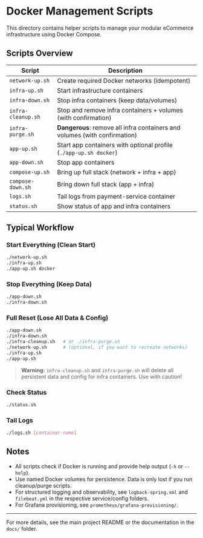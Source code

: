 # Docker Management Scripts

This directory contains helper scripts to manage your modular eCommerce infrastructure using Docker Compose.

## Scripts Overview

| Script             | Description                                                                |
|--------------------|----------------------------------------------------------------------------|
| `network-up.sh`    | Create required Docker networks (idempotent)                               |
| `infra-up.sh`      | Start infrastructure containers                                            |
| `infra-down.sh`    | Stop infra containers (keep data/volumes)                                  |
| `infra-cleanup.sh` | Stop and remove infra containers + volumes (with confirmation)             |
| `infra-purge.sh`   | **Dangerous**: remove all infra containers and volumes (with confirmation) |
| `app-up.sh`        | Start app containers with optional profile (`./app-up.sh docker`)          |
| `app-down.sh`      | Stop app containers                                                        |
| `compose-up.sh`    | Bring up full stack (network + infra + app)                                |
| `compose-down.sh`  | Bring down full stack (app + infra)                                        |
| `logs.sh`          | Tail logs from payment-service container                                   |
| `status.sh`        | Show status of app and infra containers                                    |

## Typical Workflow

### Start Everything (Clean Start)

```bash
./network-up.sh
./infra-up.sh
./app-up.sh docker
```

### Stop Everything (Keep Data)

```bash
./app-down.sh
./infra-down.sh
```

### Full Reset (Lose All Data & Config)

```bash
./app-down.sh
./infra-down.sh
./infra-cleanup.sh   # or ./infra-purge.sh
./network-up.sh      # (optional, if you want to recreate networks)
./infra-up.sh
./app-up.sh
```

> **Warning:** `infra-cleanup.sh` and `infra-purge.sh` will delete all persistent data and config for infra containers.
> Use with caution!

### Check Status

```bash
./status.sh
```

### Tail Logs

```bash
./logs.sh [container-name]
```

## Notes

- All scripts check if Docker is running and provide help output (`-h` or `--help`).
- Use named Docker volumes for persistence. Data is only lost if you run cleanup/purge scripts.
- For structured logging and observability, see `logback-spring.xml` and `filebeat.yml` in the respective service/config
  folders.
- For Grafana provisioning, see `prometheus/grafana-provisioning/`.

---

For more details, see the main project README or the documentation in the `docs/` folder.
